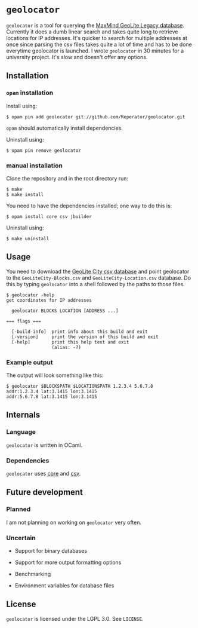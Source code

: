 # `geolocator`

`geolocator` is a tool for querying the [MaxMind GeoLite Legacy database](https://dev.maxmind.com/geoip/legacy/geolite/).
Currently it does a dumb linear search and takes quite long to retrieve locations for IP addresses.
It's quicker to search for multiple addresses at once since parsing the csv files takes quite a lot of time and has to
be done everytime geolocator is launched.
I wrote `geolocator` in 30 minutes for a university project.
It's slow and doesn't offer any options.

## Installation

### `opam` installation

Install using:
```
$ opam pin add geolocator git://github.com/Reperator/geolocator.git
```
`opam` should automatically install dependencies.

Uninstall using:
```
$ opam pin remove geolocator
```

### manual installation

Clone the repository and in the root directory run:
```
$ make
$ make install
```

You need to have the dependencies installed; one way to do this is:
```
$ opam install core csv jbuilder
```

Uninstall using:
```
$ make uninstall
```

## Usage

You need to download the
[GeoLite City csv database](http://geolite.maxmind.com/download/geoip/database/GeoLiteCity_CSV/GeoLiteCity-latest.zip)
and point geolocator to the `GeoLiteCity-Blocks.csv` and `GeoLiteCity-Location.csv` database.
Do this by typing `geolocator` into a shell followed by the paths to those files.

```
$ geolocator -help
get coordinates for IP addresses

  geolocator BLOCKS LOCATION [ADDRESS ...]

=== flags ===

  [-build-info]  print info about this build and exit
  [-version]     print the version of this build and exit
  [-help]        print this help text and exit
                 (alias: -?)
```

### Example output

The output will look something like this:

```
$ geolocator $BLOCKSPATH $LOCATIONSPATH 1.2.3.4 5.6.7.8
addr:1.2.3.4 lat:3.1415 lon:3.1415
addr:5.6.7.8 lat:3.1415 lon:3.1415
```

## Internals

### Language

`geolocator` is written in OCaml.

### Dependencies

`geolocator` uses [core](https://github.com/janestreet/core) and [csv](https://github.com/Chris00/ocaml-csv).

## Future development

### Planned

I am not planning on working on `geolocator` very often.

### Uncertain

- Support for binary databases

- Support for more output formatting options

- Benchmarking

- Environment variables for database files

## License

`geolocator` is licensed under the LGPL 3.0. See `LICENSE`.
